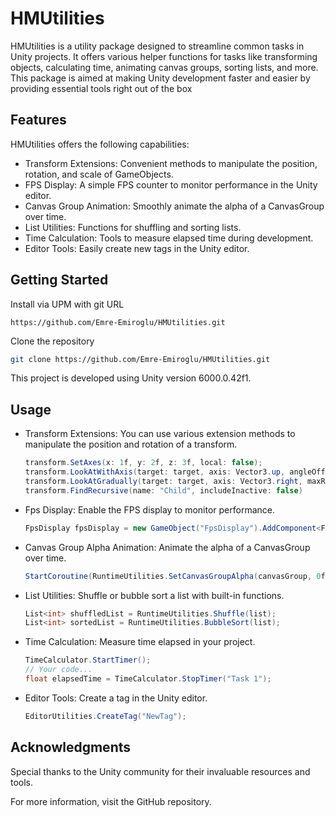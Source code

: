 # HMUtilities
HMUtilities is a utility package designed to streamline common tasks in Unity projects. It offers various helper functions for tasks like transforming objects, calculating time, animating canvas groups, sorting lists, and more. This package is aimed at making Unity development faster and easier by providing essential tools right out of the box

## Features
HMUtilities offers the following capabilities:
* Transform Extensions: Convenient methods to manipulate the position, rotation, and scale of GameObjects.
* FPS Display: A simple FPS counter to monitor performance in the Unity editor.
* Canvas Group Animation: Smoothly animate the alpha of a CanvasGroup over time.
* List Utilities: Functions for shuffling and sorting lists.
* Time Calculation: Tools to measure elapsed time during development.
* Editor Tools: Easily create new tags in the Unity editor.

## Getting Started
Install via UPM with git URL

`https://github.com/Emre-Emiroglu/HMUtilities.git`

Clone the repository
```bash
git clone https://github.com/Emre-Emiroglu/HMUtilities.git
```
This project is developed using Unity version 6000.0.42f1.

## Usage
* Transform Extensions: You can use various extension methods to manipulate the position and rotation of a transform.
    ```csharp
    transform.SetAxes(x: 1f, y: 2f, z: 3f, local: false);
    transform.LookAtWithAxis(target: target, axis: Vector3.up, angleOffset: 45f);
    transform.LookAtGradually(target: target, axis: Vector3.right, maxRadiansDelta: .1f, stableUpVector: false)
    transform.FindRecursive(name: "Child", includeInactive: false)
    ```

* Fps Display: Enable the FPS display to monitor performance.
    ```csharp
    FpsDisplay fpsDisplay = new GameObject("FpsDisplay").AddComponent<FpsDisplay>();
    ```

* Canvas Group Alpha Animation: Animate the alpha of a CanvasGroup over time.
    ```csharp
    StartCoroutine(RuntimeUtilities.SetCanvasGroupAlpha(canvasGroup, 0f, 1f));
    ```

* List Utilities: Shuffle or bubble sort a list with built-in functions.
    ```csharp
    List<int> shuffledList = RuntimeUtilities.Shuffle(list);
    List<int> sortedList = RuntimeUtilities.BubbleSort(list);
    ```

* Time Calculation: Measure time elapsed in your project.
    ```csharp
    TimeCalculator.StartTimer();
    // Your code...
    float elapsedTime = TimeCalculator.StopTimer("Task 1");
    ```

* Editor Tools: Create a tag in the Unity editor.
    ```csharp
    EditorUtilities.CreateTag("NewTag");
    ```

## Acknowledgments
Special thanks to the Unity community for their invaluable resources and tools.

For more information, visit the GitHub repository.
